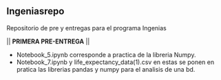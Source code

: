## Ingeniasrepo
Repositorio de pre y entregas para el programa Ingenias

|| __PRIMERA PRE-ENTREGA__ ||
+ Notebook_5.ipynb corresponde a practica de la libreria Numpy.
+ Notebook_7.ipynb y life_expectancy_data(1).csv  en estas se ponen en pratica las librerias pandas y numpy para el analisis de una bd.
